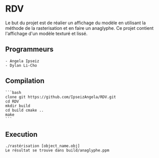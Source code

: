 # RDV

Le but du projet est de réalier un affichage du modèle en utilisant la méthode de la rasterisation et en faire un anaglyphe.
Ce projet contient l'affichage d'un modèle texturé et lissé.

## Programmeurs 
	- Angela Ipseiz 
	- Dylan Li-Cho

## Compilation
	```bash
	clone git https://github.com/IpseizAngela/RDV.git 
	cd RDV 
	mkdir build
	cd build cmake .. 
	make
	```

## Execution 
	./rastérisation [object_name.obj]
	Le résultat se trouve dans build/anaglyphe.ppm
